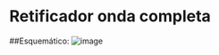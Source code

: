 # Retificador onda completa

##Esquemático:
![image](https://github.com/user-attachments/assets/d2988d58-ce88-4032-a87a-c69f43d55985)
